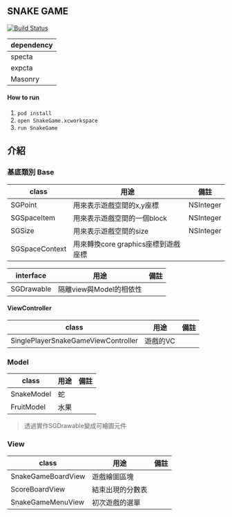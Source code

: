 ## SNAKE GAME

[![Build Status](https://travis-ci.com/m10117013/SnakeGame.svg?branch=master)](https://travis-ci.com/m10117013/SnakeGame)

| dependency |
|---|
| specta |
| expcta |
| Masonry

#### How to run

1. ``` pod install ```
2. ``` open SnakeGame.xcworkspace ```
3. ``` run SnakeGame ```

## 介紹
### 基底類別 Base

|class| 用途 | 備註 |
|---|---|---|
|SGPoint|用來表示遊戲空間的x,y座標| NSInteger
| SGSpaceItem |用來表示遊戲空間的一個block| NSInteger
| SGSize |用來表示遊戲空間的size| NSInteger
| SGSpaceContext | 用來轉換core graphics座標到遊戲座標 | |

|interface| 用途 | 備註 |
|---|---|---|
| SGDrawable |隔離view與Model的相依性 | |



####  ViewController 

|class| 用途 | 備註 |
|---|---|---|
| SinglePlayerSnakeGameViewController | 遊戲的VC |  |

### Model 

|class| 用途 | 備註 |
|---|---|---|
| SnakeModel | 蛇 |  |
| FruitModel | 水果 | |

> 透過實作SGDrawable變成可繪圖元件


### View


|class| 用途 | 備註 |
|---|---|---|
| SnakeGameBoardView | 遊戲繪圖區塊 |  |
| ScoreBoardView | 結束出現的分數表 | |
| SnakeGameMenuView | 初次遊戲的選單 | |
